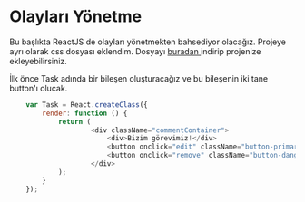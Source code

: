 # Olayları Yönetme

Bu başlıkta ReactJS de olayları yönetmekten bahsediyor olacağız. Projeye ayrı olarak css dosyası eklendim. Dosyayı [buradan ](https://drive.google.com/drive/folders/0BxLeFDQhe16BdG4wcFpySU51UHc?usp=sharing)indirip projenize ekleyebilirsiniz.

İlk önce Task adında bir bileşen oluşturacağız ve bu bileşenin iki tane button'ı olucak.

```js
    var Task = React.createClass({
        render: function () {
            return (
                    <div className="commentContainer">
                        <div>Bizim görevimiz!</div>
                        <button onclick="edit" className="button-primary">Edit</button>
                        <button onclick="remove" className="button-danger">Remove</button>
                    </div>
            );
        }
    });
```



